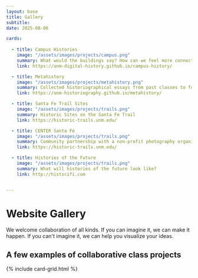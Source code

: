 ```yaml
---
layout: base
title: Gallery
subtitle: 
date: 2025-08-06

cards: 
  
  - title: Campus Histories
    image: "/assets/images/projects/campus.png"
    summary: What would the buildings say? How can we feel more connected to the rich history of our campus?
    link: https://unm-digital-history.github.io/campus-history/

  - title: Metahistory
    image: "/assets/images/projects/metahistory.png"
    summary: Collected historiographical essays from past classes to future ones.
    link: https://unm-historiography.github.io/metahistory/

  - title: Santa Fe Trail Sites
    image: "/assets/images/projects/trails.png"
    summary: Historic Sites on the Santa Fe Trail
    link: https://historic-trails.unm.edu/

  - title: CENTER Santa Fe
    image: "/assets/images/projects/trails.png"
    summary: Community partnership with a non-profit photography organization
    link: https://historic-trails.unm.edu/

  - title: Histories of the Future 
    image: "/assets/images/projects/trails.png"
    summary: What will histories of the future look like? 
    link: http://histscifi.com


---
```


# Website Gallery
We welcome collaboration of all kinds. If you can imagine it, we can make it happen. If you can't imagine it, we can help you visualize your ideas.

## A few examples of collaborative class projects
{% include card-grid.html %}

